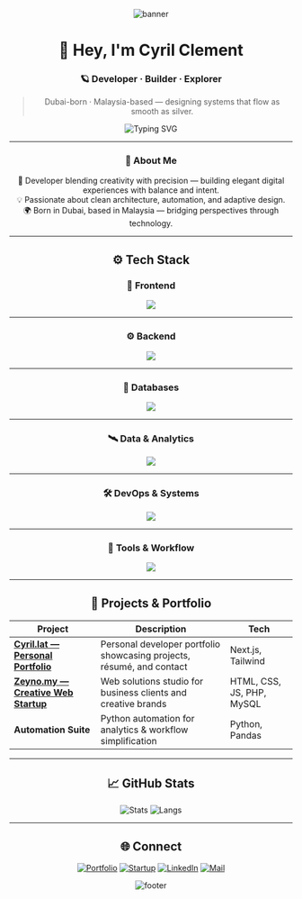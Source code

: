 <!-- 🪐 Cyril Clement | Silver Surfer Edition GitHub Profile (Final with Portfolio) -->

<div align="center">

![banner](https://capsule-render.vercel.app/api?type=waving&height=180&text=Cyril%20Clement%20&fontAlign=50&fontAlignY=40&color=0:7F7F7F,100:1C1C1C&fontColor=E0E0E0&animation=fadeIn)

# 👋 Hey, I'm **Cyril Clement**
### 🪐 Developer · Builder · Explorer  

> Dubai-born · Malaysia-based — designing systems that flow as smooth as silver.

![Typing SVG](https://readme-typing-svg.demolab.com?font=Fira+Code&size=21&duration=3000&pause=1200&color=C0C0C0&center=true&vCenter=true&width=600&lines=Full-Stack+Developer;Precision.+Performance.+Purpose.;Calm+Code+in+a+Chaotic+Universe.)

---

### 🌌 About Me
🧩 Developer blending creativity with precision — building elegant digital experiences with balance and intent.  
💡 Passionate about clean architecture, automation, and adaptive design.  
🌍 Born in Dubai, based in Malaysia — bridging perspectives through technology.

---

## ⚙️ Tech Stack

### 💫 Frontend
<div align="center">
<img src="https://skillicons.dev/icons?i=html,css,js,nextjs&theme=dark" />
</div>

---

### ⚙️ Backend
<div align="center">
<img src="https://skillicons.dev/icons?i=php,java,cs&theme=dark" />
</div>

---

### 🧠 Databases
<div align="center">
<img src="https://skillicons.dev/icons?i=mysql&theme=dark" />
</div>

---

### 🛰️ Data & Analytics
<div align="center">
<img src="https://skillicons.dev/icons?i=python,pandas,matplotlib&theme=dark" />
</div>

---

### 🛠️ DevOps & Systems
<div align="center">
<img src="https://skillicons.dev/icons?i=bash,linux&theme=dark" />
</div>

---

### 🧰 Tools & Workflow
<div align="center">
<img src="https://skillicons.dev/icons?i=git,github,vscode&theme=dark" />
</div>

---

## 🌠 Projects & Portfolio
| Project | Description | Tech |
|----------|--------------|------|
| **[Cyril.lat — Personal Portfolio](https://cyril.lat)** | Personal developer portfolio showcasing projects, résumé, and contact | Next.js, Tailwind |
| **[Zeyno.my — Creative Web Startup](https://zeyno.my)** | Web solutions studio for business clients and creative brands | HTML, CSS, JS, PHP, MySQL |
| **Automation Suite** | Python automation for analytics & workflow simplification | Python, Pandas |

---

## 📈 GitHub Stats
![Stats](https://github-readme-stats.vercel.app/api?username=reivering&show_icons=true&theme=graywhite&title_color=9CA3AF&icon_color=C0C0C0&text_color=9CA3AF&hide_border=true)
![Langs](https://github-readme-stats.vercel.app/api/top-langs/?username=reivering&layout=compact&theme=graywhite&title_color=9CA3AF&text_color=9CA3AF&hide_border=true)

---

## 🌐 Connect
[![Portfolio](https://img.shields.io/badge/Personal%20Portfolio-cyril.lat-9CA3AF?style=flat&logo=About.me&logoColor=white)](https://cyril.lat)
[![Startup](https://img.shields.io/badge/Zeyno.my-7F7F7F?style=flat&logo=About.me&logoColor=white)](https://zeyno.my)
[![LinkedIn](https://img.shields.io/badge/LinkedIn-0A66C2?style=flat&logo=linkedin&logoColor=white)](https://www.linkedin.com/in/cyrilclement1/)
[![Mail](https://img.shields.io/badge/Email-ikcyrils@gmail.com-C0C0C0?style=flat&logo=gmail&logoColor=white)](mailto:ikcyrils@gmail.com)

![footer](https://capsule-render.vercel.app/api?type=waving&color=0:1C1C1C,100:7F7F7F&height=110&section=footer)

</div>
